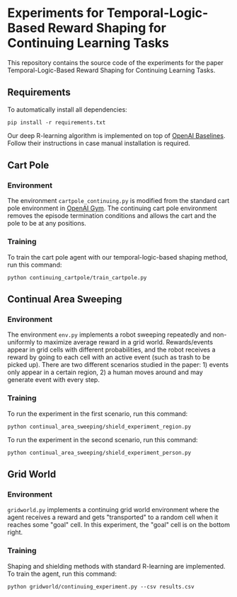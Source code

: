 # Experiments for Temporal-Logic-Based Reward Shaping for Continuing Learning Tasks

This repository contains the source code of the experiments for the paper Temporal-Logic-Based Reward Shaping for Continuing Learning Tasks.

## Requirements

To automatically install all dependencies:

```setup
pip install -r requirements.txt
```

Our deep R-learning algorithm is implemented on top of [OpenAI Baselines](https://github.com/openai/baselines). Follow their instructions in case manual installation is required.

## Cart Pole

### Environment

The environment `cartpole_continuing.py` is modified from the standard cart pole environment in [OpenAI Gym](https://github.com/openai/gym/blob/master/gym/envs/classic_control/cartpole.py). The continuing cart pole environment removes the episode termination conditions and allows the cart and the pole to be at any positions.

### Training

To train the cart pole agent with our temporal-logic-based shaping method, run this command:

```train
python continuing_cartpole/train_cartpole.py
```

## Continual Area Sweeping

### Environment

The environment `env.py` implements a robot sweeping repeatedly and non-uniformly to maximize average reward in a grid world. Rewards/events appear in grid cells with different probabilities, and the robot receives a reward by going to each cell with an active event (such as trash to be picked up). There are two different scenarios studied in the paper: 1) events only appear in a certain region, 2) a human moves around and may generate event with every step.

### Training

To run the experiment in the first scenario, run this command:

```train
python continual_area_sweeping/shield_experiment_region.py
```

To run the experiment in the second scenario, run this command:

```train
python continual_area_sweeping/shield_experiment_person.py
```

## Grid World

### Environment

`gridworld.py` implements a continuing grid world environment where the agent receives a reward and gets "transported" to a random cell when it reaches some "goal" cell. In this experiment, the "goal" cell is on the bottom right.

### Training

Shaping and shielding methods with standard R-learning are implemented. To train the agent, run this command:

```train
python gridworld/continuing_experiment.py --csv results.csv
```
